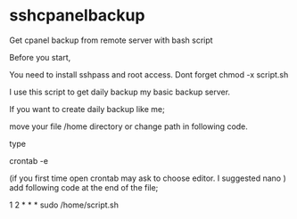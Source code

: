# sshcpanelbackup
Get cpanel backup from remote server with bash script

Before you start,

You need to install sshpass and root access. Dont forget chmod -x script.sh

I use this script to get daily backup my basic backup server.

If you want to create daily backup like me;

move your file /home directory or change path in following code.

type

crontab -e 

(if you first time open crontab may ask to choose editor. I suggested nano )
add following code at the end of the file;

1 2 * * * sudo /home/script.sh 
